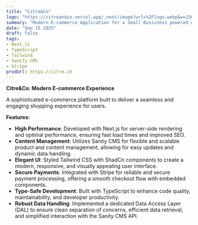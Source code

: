 ```yaml
---
title: "Citre&Co"
logo: "https://citreandco.vercel.app/_next/image?url=%2Flogo.webp&w=256&q=75"
summary: "Modern E-commerce Application for a Small Bussiness powered with Sanity CMS and Stripe"
date: "Sep 15 2025"
draft: false
tags:
- Next.js
- TypeScript
- Tailwind
- Sanity CMS
- Stripe
prodUrl: https://citre.ch
---
```



**Citre&Co: Modern E-commerce Experience**

A sophisticated e-commerce platform built to deliver a seamless and engaging shopping experience for users.

**Features:**
- **High Performance**: Developed with Next.js for server-side rendering and optimal performance, ensuring fast load times and improved SEO.
- **Content Management**: Utilizes Sanity CMS for flexible and scalable product and content management, allowing for easy updates and dynamic data handling.
- **Elegant UI**: Styled Tailwind CSS with ShadCn components to create a modern, responsive, and visually appealing user interface.
- **Secure Payments**: Integrated with Stripe for reliable and secure payment processing, offering a smooth checkout flow with embedded components.
- **Type-Safe Development**: Built with TypeScript to enhance code quality, maintainability, and developer productivity.
- **Robust Data Handling**: Implemented a dedicated Data Access Layer (DAL) to ensure clean separation of concerns, efficient data retrieval, and simplified interaction with the Sanity CMS API.
